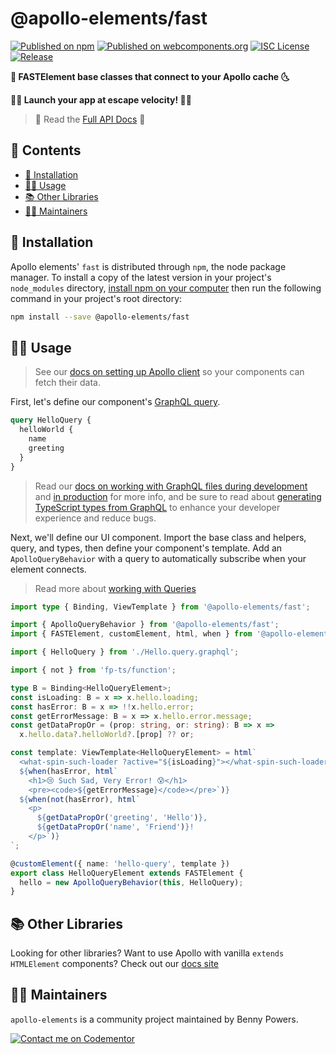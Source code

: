 # @apollo-elements/fast

[![Published on npm](https://img.shields.io/npm/v/@apollo-elements/fast.svg)](https://www.npmjs.com/package/@apollo-elements/fast)
[![Published on webcomponents.org](https://img.shields.io/badge/webcomponents.org-published-blue.svg)](https://www.webcomponents.org/element/@apollo-elements/fast)
[![ISC License](https://img.shields.io/npm/l/@apollo-elements/fast)](https://github.com/apollo-elements/apollo-elements/blob/main/LICENCE.md)
[![Release](https://github.com/apollo-elements/apollo-elements/workflows/Release/badge.svg)](https://github.com/apollo-elements/apollo-elements/actions)

<strong>🚀 FASTElement base classes that connect to your Apollo cache 🌜</strong>

<strong>👩‍🚀 Launch your app at escape velocity! 👨‍🚀</strong>

> 🔎 Read the [Full API Docs](https://apolloelements.dev/api/libraries/fast/) 🔎

## 📓 Contents
- [🔧 Installation](#-installation)
- [👩‍🚀 Usage](#-usage)
- [📚 Other Libraries](#-other-libraries)
- [👷‍♂️ Maintainers](#-maintainers)

## 🔧 Installation
Apollo elements' `fast` is distributed through `npm`, the node package manager. To install a copy of the latest version in your project's `node_modules` directory, [install npm on your computer](https://www.npmjs.com/get-npm) then run the following command in your project's root directory:

```bash
npm install --save @apollo-elements/fast
```

## 👩‍🚀 Usage
> See our [docs on setting up Apollo client](https://apolloelements.dev/guides/getting-started/apollo-client/) so your components can fetch their data.

First, let's define our component's [GraphQL query](https://graphql.org/learn/queries/).

```graphql
query HelloQuery {
  helloWorld {
    name
    greeting
  }
}
```

> Read our [docs on working with GraphQL files during development](https://apolloelements.dev/guides/getting-started/buildless-development/) and [in production](https://apolloelements.dev/guides/getting-started/building-for-production/) for more info, and be sure to read about [generating TypeScript types from GraphQL](https://apolloelements.dev/guides/getting-started/codegen/) to enhance your developer experience and reduce bugs.

Next, we'll define our UI component. Import the base class and helpers, query, and types, then define your component's template. Add an `ApolloQueryBehavior` with a query to automatically subscribe when your element connects.

> Read more about [working with Queries](https://apolloelements.dev/guides/usage/queries)

<code-copy>

```ts
import type { Binding, ViewTemplate } from '@apollo-elements/fast';

import { ApolloQueryBehavior } from '@apollo-elements/fast';
import { FASTElement, customElement, html, when } from '@apollo-elements/fast';

import { HelloQuery } from './Hello.query.graphql';

import { not } from 'fp-ts/function';

type B = Binding<HelloQueryElement>;
const isLoading: B = x => x.hello.loading;
const hasError: B = x => !!x.hello.error;
const getErrorMessage: B = x => x.hello.error.message;
const getDataPropOr = (prop: string, or: string): B => x =>
  x.hello.data?.helloWorld?.[prop] ?? or;

const template: ViewTemplate<HelloQueryElement> = html`
  <what-spin-such-loader ?active="${isLoading}"></what-spin-such-loader>
  ${when(hasError, html`
    <h1>😢 Such Sad, Very Error! 😰</h1>
    <pre><code>${getErrorMessage}</code></pre>`)}
  ${when(not(hasError), html`
    <p>
      ${getDataPropOr('greeting', 'Hello')},
      ${getDataPropOr('name', 'Friend')}!
    </p>`)}
`;

@customElement({ name: 'hello-query', template })
export class HelloQueryElement extends FASTElement {
  hello = new ApolloQueryBehavior(this, HelloQuery);
}
```

</code-copy>

## 📚 Other Libraries
Looking for other libraries? Want to use Apollo with vanilla `extends HTMLElement` components? Check out our [docs site](https://apolloelements.dev/)

## 👷‍♂️ Maintainers
`apollo-elements` is a community project maintained by Benny Powers.

[![Contact me on Codementor](https://cdn.codementor.io/badges/contact_me_github.svg)](https://www.codementor.io/bennyp?utm_source=github&utm_medium=button&utm_term=bennyp&utm_campaign=github)
